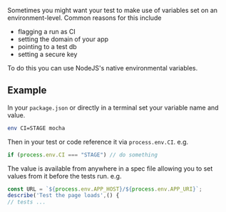 Sometimes you might want your test to make use of variables set on an environment-level. Common reasons for this include
- flagging a run as CI
- setting the domain of your app
- pointing to a test db
- setting a secure key

To do this you can use NodeJS's native environmental variables. 

## Example

In your `package.json` or directly in a terminal set your variable name and value. 
```bash
env CI=STAGE mocha
```

Then in your test or code reference it via `process.env.CI`. e.g.
```javascript 
if (process.env.CI === "STAGE") // do something
```

The value is available from anywhere in a spec file allowing you to set values from it before the tests run. e.g.

```javascript
const URL = `${process.env.APP_HOST}/${process.env.APP_URI}`;
describe('Test the page loads',() { 
// tests ...
```


